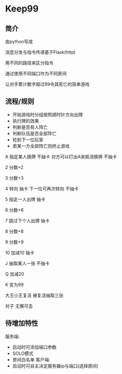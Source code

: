 # Keep99

## 简介
由python写成

消息分发与指令传递基于Flask(http)

用不同的路径来区分指令

通过使用不同端口作为不同房间

让对手累计数字超过99令其死亡的简单游戏

## 流程/规则
- 开始游戏时分组按照顺时针方向出牌
- 执行牌的效果
- 判断是否有人阵亡
- 判断队伍是否全部阵亡
- 轮到下一位玩家
- 若某一方全部阵亡则终止游戏

A 指定某人换牌 不抽卡 对方可以打出A来抵消换牌 不抽卡

2 分数+2

3 分数+3

4 转向 抽卡 下一位可再次转向 不抽卡

5 指定一人出牌 抽卡

6 分数+6

7 跳过下个人出牌 抽卡

8 分数+8

9 分数+9

10 加减10 抽卡

J 抽取某人一张 不抽卡

Q 加减20

K 变为99

大王小王复活 被复活抽取三张

对子 无懈可击

## 待增加特性
服务端:
- 启动时可添加端口参数
- SOLO模式
- 房间白名单
客户端:
- 启动时可自主决定服务器ip与端口(选择房间)
